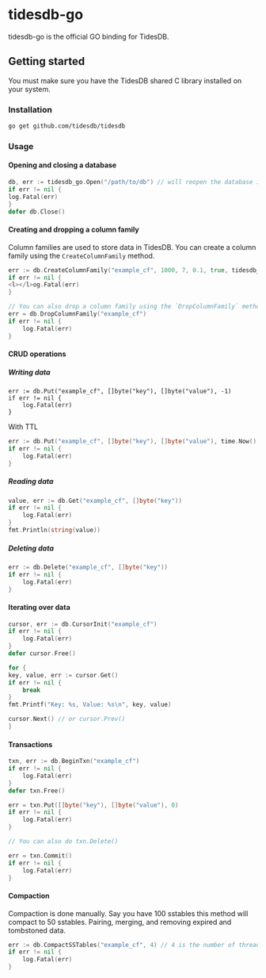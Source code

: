 # tidesdb-go
tidesdb-go is the official GO binding for TidesDB.

## Getting started
You must make sure you have the TidesDB shared C library installed on your system.

### Installation
```bash
go get github.com/tidesdb/tidesdb
```

### Usage

#### Opening and closing a database
```go
db, err := tidesdb_go.Open("/path/to/db") // will reopen the database if it already exists
if err != nil {
log.Fatal(err)
}
defer db.Close()
```

#### Creating and dropping a column family
Column families are used to store data in TidesDB. You can create a column family using the `CreateColumnFamily` method.
```go
err := db.CreateColumnFamily("example_cf", 1000, 7, 0.1, true, tidesdb_go.TDB_COMPRESS_SNAPPY, true, tidesdb_go.TDB_MEMTABLE_SKIP_LIST)
if err != nil {
<l></l>og.Fatal(err)
}

// You can also drop a column family using the `DropColumnFamily` method.
err = db.DropColumnFamily("example_cf")
if err != nil {
    log.Fatal(err)
}
```

#### CRUD operations

##### Writing data
```gp
err := db.Put("example_cf", []byte("key"), []byte("value"), -1)
if err != nil {
    log.Fatal(err)
}
```

With TTL
```go
err := db.Put("example_cf", []byte("key"), []byte("value"), time.Now().Add(10*time.Second).Unix())
if err != nil {
    log.Fatal(err)
}
```

##### Reading data
```go
value, err := db.Get("example_cf", []byte("key"))
if err != nil {
    log.Fatal(err)
}
fmt.Println(string(value))
```


##### Deleting data
```go
err := db.Delete("example_cf", []byte("key"))
if err != nil {
    log.Fatal(err)
}
```


#### Iterating over data
```go
cursor, err := db.CursorInit("example_cf")
if err != nil {
    log.Fatal(err)
}
defer cursor.Free()

for {
key, value, err := cursor.Get()
if err != nil {
    break
}
fmt.Printf("Key: %s, Value: %s\n", key, value)

cursor.Next() // or cursor.Prev()
}
```

#### Transactions
```go
txn, err := db.BeginTxn("example_cf")
if err != nil {
    log.Fatal(err)
}
defer txn.Free()

err = txn.Put([]byte("key"), []byte("value"), 0)
if err != nil {
    log.Fatal(err)
}

// You can also do txn.Delete()

err = txn.Commit()
if err != nil {
    log.Fatal(err)
}
```

#### Compaction
Compaction is done manually.  Say you have 100 sstables this method will compact to 50 sstables. Pairing, merging, and removing expired and tombstoned data.
```go
err := db.CompactSSTables("example_cf", 4) // 4 is the number of threads to use for compaction
if err != nil {
    log.Fatal(err)
}
```

